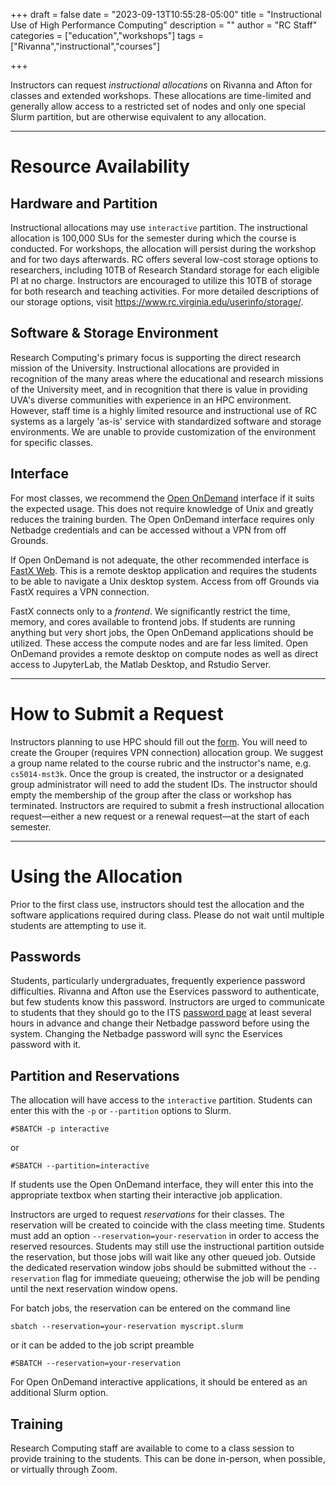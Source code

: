 +++
draft = false
date = "2023-09-13T10:55:28-05:00"
title = "Instructional Use of High Performance Computing"
description = ""
author = "RC Staff"
categories = ["education","workshops"]
tags = ["Rivanna","instructional","courses"]

+++

Instructors can request _instructional allocations_ on Rivanna and Afton for classes and extended workshops.  These allocations are time-limited and generally allow access to a restricted set of nodes and only one special Slurm partition, but are otherwise equivalent to any allocation.

- - -

# Resource Availability

## Hardware and Partition

Instructional allocations may use `interactive` partition.  The instructional allocation is 100,000 SUs for the semester during which the course is conducted.  For workshops, the allocation will persist during the workshop and for two days afterwards. RC offers several low-cost storage options to researchers, including 10TB of Research Standard storage for each eligible PI at no charge. Instructors are encouraged to utilize this 10TB of storage for both research and teaching activities. For more detailed descriptions of our storage options, visit https://www.rc.virginia.edu/userinfo/storage/. 

## Software & Storage Environment

Research Computing's primary focus is supporting the direct research mission of the University. Instructional allocations are provided in recognition of the many areas where the educational and research missions of the University meet, and in recognition that there is value in providing UVA's diverse communities with experience in an HPC environment. However, staff time is a highly limited resource and instructional use of RC systems as a largely 'as-is' service with standardized software and storage environments. We are unable to provide customization of the environment for specific classes.

## Interface

For most classes, we recommend the [Open OnDemand](/userinfo/hpc/ood) interface if it suits the expected usage.  This does not require knowledge of Unix and greatly reduces the training burden.  The Open OnDemand interface requires only Netbadge credentials and can be accessed without a VPN from off Grounds.

If Open OnDemand is not adequate, the other recommended interface is [FastX Web](https://www.rc.virginia.edu/userinfo/rivanna/logintools/fastx/).  This is a remote desktop application and requires the students to be able to navigate a Unix desktop system.  Access from off Grounds via FastX requires a VPN connection.

FastX connects only to a *frontend*.  We significantly restrict the time, memory, and cores available to frontend jobs.  If students are running anything but very short jobs, the Open OnDemand applications should be utilized.  These access the compute nodes and are far less limited.  Open OnDemand provides a remote desktop on compute nodes as well as direct access to JupyterLab, the Matlab Desktop, and Rstudio Server.

- - -

# How to Submit a Request

Instructors planning to use HPC should fill out the [form](https://www.rc.virginia.edu/form/allocation-instructional).  You will need to create the Grouper (requires VPN connection) allocation group.  We suggest a group name related to the course rubric and the instructor's name, e.g. `cs5014-mst3k`.  Once the group is created, the instructor or a designated group administrator will need to add the student IDs.  The instructor should empty the membership of the group after the class or workshop has terminated. Instructors are required to submit a fresh instructional allocation request—either a new request or a renewal request—at the start of each semester. 

- - -

# Using the Allocation

Prior to the first class use, instructors should test the allocation and the software applications required during class.  Please do not wait until multiple students are attempting to use it.  

## Passwords
Students, particularly undergraduates, frequently experience password difficulties.  Rivanna and Afton use the Eservices password to authenticate, but few students know this password.  Instructors are urged to communicate to students that they should go to the ITS [password page](https://virginia.service-now.com/its?id=itsweb_services&category_id=869613f3db9fc7c0f032f1f51d9619ce) at least several hours in advance and change their Netbadge password before using the system.  Changing the Netbadge password will sync the Eservices password with it.

## Partition and Reservations

The allocation will have access to the `interactive` partition.  Students can enter this with the `-p` or `--partition` options to Slurm.
```
#SBATCH -p interactive
```
or
```
#SBATCH --partition=interactive
```
If students use the Open OnDemand interface, they will enter this into the appropriate textbox when starting their interactive job application.

Instructors are urged to request *reservations* for their classes.  The reservation will be created to coincide with the class meeting time.  Students must add an option `--reservation=your-reservation` in order to access the reserved resources.  Students may still use the instructional partition outside the reservation, but those jobs will wait like any other queued job. Outside the dedicated reservation window jobs should be submitted without the `--reservation` flag for immediate queueing; otherwise the job will be pending until the next reservation window opens.

For batch jobs, the reservation can be entered on the command line
```
sbatch --reservation=your-reservation myscript.slurm
```
or it can be added to the job script preamble
```
#SBATCH --reservation=your-reservation
```
For Open OnDemand interactive applications, it should be entered as an additional Slurm option.

## Training
Research Computing staff are available to come to a class session to provide training to the students.  This can be done in-person, when possible, or virtually through Zoom.  
